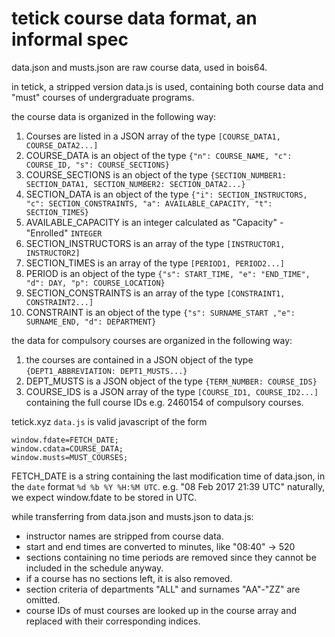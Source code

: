 # tetick course data format, an informal spec

data.json and musts.json are raw course data, used in bois64.

in tetick, a stripped version data.js is used, containing both course data and
"must" courses of undergraduate programs.

the course data is organized in the following way:

1. Courses are listed in a JSON array of the type
`[COURSE_DATA1, COURSE_DATA2...]`
2. COURSE_DATA is an object of the type
`{"n": COURSE_NAME, "c": COURSE_ID, "s": COURSE_SECTIONS}`
3. COURSE_SECTIONS is an object of the type
`{SECTION_NUMBER1: SECTION_DATA1, SECTION_NUMBER2: SECTION_DATA2...}`
4. SECTION_DATA is an object of the type
`{"i": SECTION_INSTRUCTORS, "c": SECTION_CONSTRAINTS, "a": AVAILABLE_CAPACITY, "t": SECTION_TIMES}`
5. AVAILABLE_CAPACITY is an integer calculated as "Capacity" - "Enrolled"
`INTEGER`
6. SECTION_INSTRUCTORS is an array of the type
`[INSTRUCTOR1, INSTRUCTOR2]`
7. SECTION_TIMES is an array of the type
`[PERIOD1, PERIOD2...]`
8. PERIOD is an object of the type
`{"s": START_TIME, "e": "END_TIME", "d": DAY, "p": COURSE_LOCATION}`
10. SECTION_CONSTRAINTS is an array of the type
`[CONSTRAINT1, CONSTRAINT2...]`
11. CONSTRAINT is an object of the type
`{"s": SURNAME_START ,"e": SURNAME_END, "d": DEPARTMENT}`

the data for compulsory courses are organized in the following way:

1. the courses are contained in a JSON object of the type
`{DEPT1_ABBREVIATION: DEPT1_MUSTS...}`
2. DEPT_MUSTS is a JSON object of the type
`{TERM_NUMBER: COURSE_IDS}`
3. COURSE_IDS is a JSON array of the type
`[COURSE_ID1, COURSE_ID2...]` containing the full course IDs e.g. 2460154 of compulsory courses.

tetick.xyz `data.js` is valid javascript of the form
```
window.fdate=FETCH_DATE;
window.cdata=COURSE_DATA;
window.musts=MUST_COURSES;
```
FETCH_DATE is a string containing the last modification time of data.json,
in the `date` format `%d %b %Y %H:%M UTC`.
e.g. "08 Feb 2017 21:39 UTC" naturally, we expect window.fdate to be stored in UTC.

while transferring from data.json and musts.json to data.js:

- instructor names are stripped from course data.
- start and end times are converted to minutes, like "08:40" -> 520
- sections containing no time periods are removed since they cannot be included in the schedule anyway.
- if a course has no sections left, it is also removed.
- section criteria of departments "ALL" and surnames "AA"-"ZZ" are omitted.
- course IDs of must courses are looked up in the course array and replaced with their corresponding indices.
